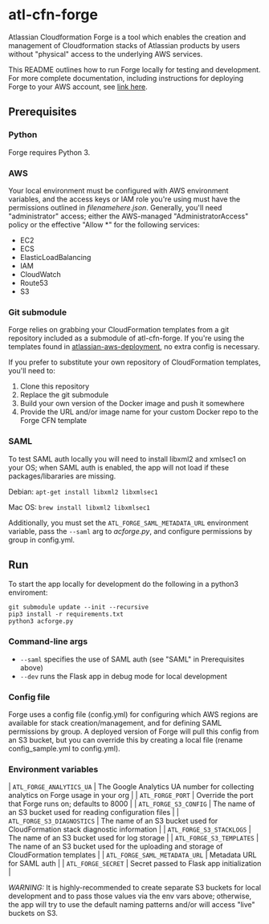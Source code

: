 # atl-cfn-forge

Atlassian Cloudformation Forge is a tool which enables the creation and management of Cloudformation stacks of Atlassian products by users without "physical" access to the underlying AWS services.

This README outlines how to run Forge locally for testing and development. For more complete documentation, including instructions for deploying Forge to your AWS account, see [link here](https://some.url.here).

## Prerequisites

### Python

Forge requires Python 3.

### AWS

Your local environment must be configured with AWS environment variables, and the access keys or IAM role you're using must have the permissions outlined in _filenamehere.json_. Generally, you'll need "administrator" access; either the AWS-managed "AdministratorAccess" policy or the effective "Allow *" for the following services:

* EC2
* ECS
* ElasticLoadBalancing
* IAM
* CloudWatch
* Route53
* S3

### Git submodule

Forge relies on grabbing your CloudFormation templates from a git repository included as a submodule of atl-cfn-forge. If you're using the templates found in [atlassian-aws-deployment](https://bitbucket.org/atlassian/atlassian-aws-deployment), no extra config is necessary.

If you prefer to substitute your own repository of CloudFormation templates, you'll need to:

1. Clone this repository
2. Replace the git submodule
3. Build your own version of the Docker image and push it somewhere
4. Provide the URL and/or image name for your custom Docker repo to the Forge CFN template

### SAML

To test SAML auth locally you will need to install libxml2 and xmlsec1 on your OS; when SAML auth is enabled, the app will not load if these packages/libararies are missing.

Debian:
`apt-get install libxml2 libxmlsec1`

Mac OS:
`brew install libxml2 libxmlsec1`

Additionally, you must set the `ATL_FORGE_SAML_METADATA_URL` environment variable, pass the `--saml` arg to _acforge.py_, and configure permissions by group in config.yml.

## Run

To start the app locally for development do the following in a python3 enviroment: 

```
git submodule update --init --recursive
pip3 install -r requirements.txt
python3 acforge.py
```

### Command-line args

* `--saml` specifies the use of SAML auth (see "SAML" in Prerequisites above)
* `--dev` runs the Flask app in debug mode for local development

### Config file

Forge uses a config file (config.yml) for configuring which AWS regions are available for stack creation/management, and for defining SAML permissions by group. A deployed version of Forge will pull this config from an S3 bucket, but you can override this by creating a local file (rename config_sample.yml to config.yml).

### Environment variables

| `ATL_FORGE_ANALYTICS_UA` | The Google Analytics UA number for collecting analytics on Forge usage in your org |
| `ATL_FORGE_PORT` | Override the port that Forge runs on; defaults to 8000 |
| `ATL_FORGE_S3_CONFIG` | The name of an S3 bucket used for reading configuration files |
| `ATL_FORGE_S3_DIAGNOSTICS` | The name of an S3 bucket used for CloudFormation stack diagnostic information |
| `ATL_FORGE_S3_STACKLOGS` | The name of an S3 bucket used for log storage |
| `ATL_FORGE_S3_TEMPLATES` | The name of an S3 bucket used for the uploading and storage of CloudFormation templates |
| `ATL_FORGE_SAML_METADATA_URL` | Metadata URL for SAML auth |
| `ATL_FORGE_SECRET` | Secret passed to Flask app initialization |

*WARNING:* It is highly-recommended to create separate S3 buckets for local development and to pass those values via the env vars above; otherwise, the app will try to use the default naming patterns and/or will access "live" buckets on S3.
